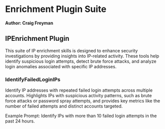 # Enrichment Plugin Suite
**Author: Craig Freyman**

## IPEnrichment Plugin
This suite of IP enrichment skills is designed to enhance security investigations by providing insights into IP-related activity. These tools help identify suspicious login attempts, detect brute force attacks, and analyze login anomalies associated with specific IP addresses.

### IdentifyFailedLoginIPs
Identify IP addresses with repeated failed login attempts across multiple accounts. Highlights IPs with suspicious activity patterns, such as brute force attacks or password spray attempts, and provides key metrics like the number of failed attempts and distinct accounts targeted.

Example Prompt: Identify IPs with more than 10 failed login attempts in the past 24 hours.

